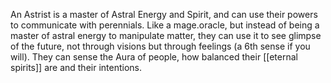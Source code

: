An Astrist is a master of Astral Energy and Spirit, and can use their powers to communicate with perennials. Like a mage.oracle, but instead of being a master of astral energy to manipulate matter, they can use it to see glimpse of the future, not through visions but through feelings (a 6th sense if you will). They can sense the Aura of people, how balanced their [[eternal spirits]] are and their intentions. 